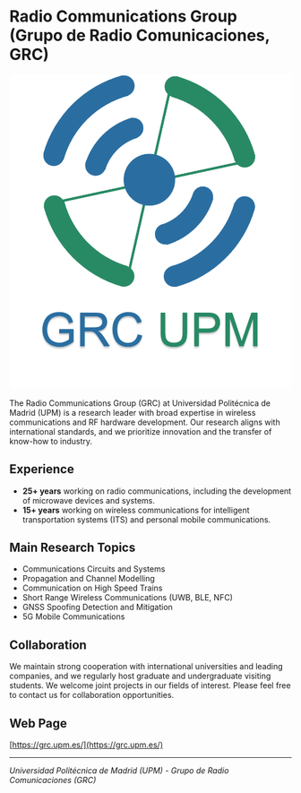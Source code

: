 # Radio Communications Group (Grupo de Radio Comunicaciones, GRC)

![GRC UPM Logo](logo.png)

The Radio Communications Group (GRC) at Universidad Politécnica de Madrid (UPM) is a research leader with broad expertise in wireless communications and RF hardware development. Our research aligns with international standards, and we prioritize innovation and the transfer of know-how to industry.

## Experience

- **25+ years** working on radio communications, including the development of microwave devices and systems.
- **15+ years** working on wireless communications for intelligent transportation systems (ITS) and personal mobile communications.

## Main Research Topics

- Communications Circuits and Systems
- Propagation and Channel Modelling
- Communication on High Speed Trains
- Short Range Wireless Communications (UWB, BLE, NFC)
- GNSS Spoofing Detection and Mitigation
- 5G Mobile Communications

## Collaboration

We maintain strong cooperation with international universities and leading companies, and we regularly host graduate and undergraduate visiting students. We welcome joint projects in our fields of interest. Please feel free to contact us for collaboration opportunities.

## Web Page

[https://grc.upm.es/](https://grc.upm.es/)

---
*Universidad Politécnica de Madrid (UPM) - Grupo de Radio Comunicaciones (GRC)*
